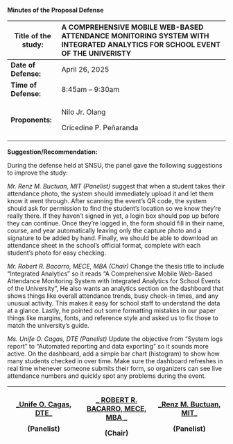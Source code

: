 **Minutes of the Proposal Defense**

<table>
<colgroup>
<col style="width: 23%" />
<col style="width: 76%" />
</colgroup>
<thead>
<tr>
<th><strong>Title of the study:</strong></th>
<th style="text-align: left;">A COMPREHENSIVE MOBILE WEB-BASED ATTENDANCE MONITORING SYSTEM WITH INTEGRATED ANALYTICS FOR SCHOOL EVENT OF THE UNIVERISTY</th>
</tr>
</thead>
<tbody>
<tr>
<td><strong>Date of Defense:</strong></td>
<td>April 26, 2025</td>
</tr>
<tr>
<td><strong>Time of Defense:</strong></td>
<td>8:45am – 9:30am</td>
</tr>
<tr>
<td><strong>Proponents:</strong></td>
<td><p>Nilo Jr. Olang</p>
<p>Cricedine P. Peñaranda</p></td>
</tr>
</tbody>
</table>

**Suggestion/Recommendation:**

During the defense held at SNSU, the panel gave the following suggestions to improve the study:

_Mr. Renz M. Buctuan, MIT (Panelist)_ suggest that when a student takes their attendance photo, the system should immediately upload it and let them know it went through. After scanning the event’s QR code, the system should ask for permission to find the student’s location so we know they’re really there. If they haven’t signed in yet, a login box should pop up before they can continue. Once they’re logged in, the form should fill in their name, course, and year automatically leaving only the capture photo and a signature to be added by hand. Finally, we should be able to download an attendance sheet in the school’s official format, complete with each student’s photo for easy checking.

_Mr. Robert R. Bacarro, MECE, MBA (Chair)_ Change the thesis title to include “Integrated Analytics” so it reads “A Comprehensive Mobile Web-Based Attendance Monitoring System with Integrated Analytics for School Events of the University”, He also wants an analytics section on the dashboard that shows things like overall attendance trends, busy check-in times, and any unusual activity. This makes it easy for school staff to understand the data at a glance. Lastly, he pointed out some formatting mistakes in our paper things like margins, fonts, and reference style and asked us to fix those to match the university’s guide.

_Ms. Unife O. Cagas, DTE (Panelist)_ Update the objective from “System logs report” to “Automated reporting and data exporting” so it sounds more active. On the dashboard, add a simple bar chart (histogram) to show how many students checked in over time. Make sure the dashboard refreshes in real time whenever someone submits their form, so organizers can see live attendance numbers and quickly spot any problems during the event.

<table>
<colgroup>
<col style="width: 33%" />
<col style="width: 33%" />
<col style="width: 33%" />
</colgroup>
<thead>
<tr>
<th style="text-align: center;"><p><u>_Unife O. Cagas, DTE_</u></p>
<p>(Panelist)</p></th>
<th style="text-align: center;"><p><u>_ ROBERT R. BACARRO, MECE, MBA _</u></p>
<p>(Chair)</p></th>
<th style="text-align: center;"><p><u>_Renz M. Buctuan, MIT_</u></p>
<p>(Panelist)</p></th>
</tr>
</thead>
<tbody>
</tbody>
</table>
